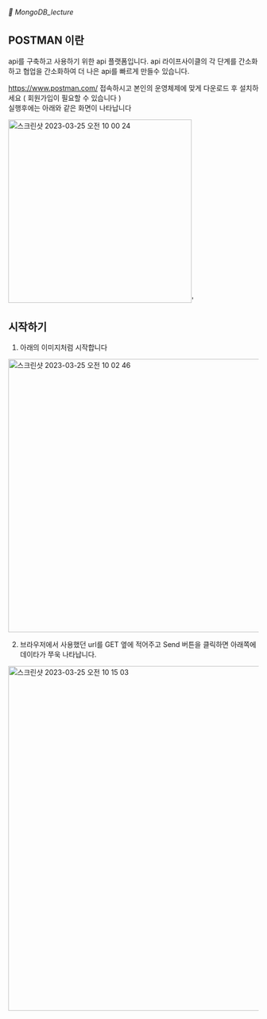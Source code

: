 ###### :cactus:  MongoDB_lecture

## POSTMAN 이란
api를 구축하고 사용하기 위한 api 플랫폼입니다. api 라이프사이클의 각 단계를 간소화하고 협업을 간소화하여 더 나은 api를 빠르게 만들수 있습니다.

https://www.postman.com/ 접속하시고 본인의 운영체제에 맞게 다운로드 후 설치하세요 
( 회원가입이 필요할 수 있습니다 )  
실행후에는 아래와 같은 화면이 나타납니다   


<img width="369" alt="스크린샷 2023-03-25 오전 10 00 24" src="https://user-images.githubusercontent.com/48478079/227671685-d10c9464-787c-4d47-b7cd-7511a2084fb3.png">'

## 시작하기
1. 아래의 이미지처럼 시작합니다 

<img width="550" alt="스크린샷 2023-03-25 오전 10 02 46" src="https://user-images.githubusercontent.com/48478079/227672788-c2300abd-7e83-4790-abfe-b93e16361cc6.png">

2.  브라우저에서 사용했던 url를 GET 옆에 적어주고 Send 버튼을 클릭하면 아래쪽에 데이타가 쭈욱 나타납니다. 
<img width="694" alt="스크린샷 2023-03-25 오전 10 15 03" src="https://user-images.githubusercontent.com/48478079/227674888-544228ac-f17f-452e-ad81-037b943ab281.png">
